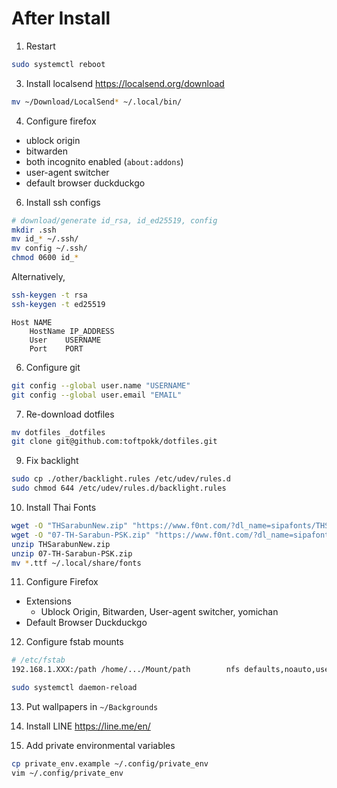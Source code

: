 # After Install
1. Restart
```sh
sudo systemctl reboot
```

3. Install localsend https://localsend.org/download
```sh
mv ~/Download/LocalSend* ~/.local/bin/
```

4. Configure firefox
- ublock origin
- bitwarden
- both incognito enabled (`about:addons`)
- user-agent switcher
- default browser duckduckgo

6. Install ssh configs
```sh
# download/generate id_rsa, id_ed25519, config
mkdir .ssh
mv id_* ~/.ssh/
mv config ~/.ssh/
chmod 0600 id_*
```

Alternatively,
```sh
ssh-keygen -t rsa
ssh-keygen -t ed25519
```
```config
Host NAME
    HostName IP_ADDRESS
    User	USERNAME
    Port	PORT
```

6. Configure git
```sh
git config --global user.name "USERNAME"
git config --global user.email "EMAIL"
```

7. Re-download dotfiles
```sh
mv dotfiles _dotfiles
git clone git@github.com:toftpokk/dotfiles.git
```

9. Fix backlight
```sh
sudo cp ./other/backlight.rules /etc/udev/rules.d
sudo chmod 644 /etc/udev/rules.d/backlight.rules
```

10. Install Thai Fonts
```sh
wget -O "THSarabunNew.zip" "https://www.f0nt.com/?dl_name=sipafonts/THSarabunNew.zip"
wget -O "07-TH-Sarabun-PSK.zip" "https://www.f0nt.com/?dl_name=sipafonts/07-TH-Sarabun-PSK.zip"
unzip THSarabunNew.zip
unzip 07-TH-Sarabun-PSK.zip
mv *.ttf ~/.local/share/fonts
```

11. Configure Firefox
- Extensions
    - Ublock Origin, Bitwarden, User-agent switcher, yomichan
- Default Browser Duckduckgo

12. Configure fstab mounts
```sh
# /etc/fstab
192.168.1.XXX:/path	/home/.../Mount/path		nfs defaults,noauto,user 0 0
```
```sh
sudo systemctl daemon-reload
```

13. Put wallpapers in `~/Backgrounds`
14. Install LINE
https://line.me/en/

15. Add private environmental variables
```sh
cp private_env.example ~/.config/private_env
vim ~/.config/private_env
```
